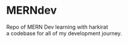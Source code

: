 # MERNdev
Repo of MERN Dev learning with harkirat<br>
a codebase for all of my development journey.


